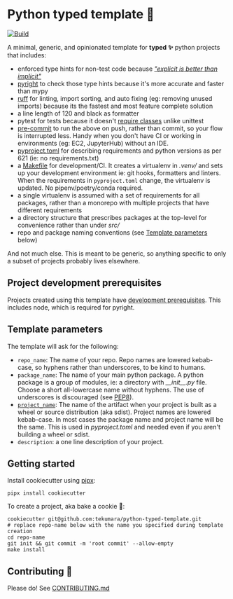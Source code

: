# Python typed template 🐍

[![Build](https://github.com/tekumara/python-typed-template/actions/workflows/ci.yml/badge.svg)](https://github.com/tekumara/python-typed-template/actions/workflows/ci.yml)

A minimal, generic, and opinionated template for **typed ✨** python projects that includes:

- enforced type hints for non-test code because [_"explicit is better than implicit"_](https://www.python.org/dev/peps/pep-0020/)
- [pyright](https://github.com/tekumara/notes/blob/master/pyright.md) to check those type hints because it's more accurate and faster than mypy
- [ruff](https://github.com/charliermarsh/ruff) for linting, import sorting, and auto fixing (eg: removing unused imports) because its the fastest and most feature complete solution
- a line length of 120 and black as formatter
- pytest for tests because it doesn't [require classes](https://www.youtube.com/watch?v=o9pEzgHorH0) unlike unittest
- [pre-commit](https://github.com/tekumara/notes/blob/master/pre-commit.md) to run the above on push, rather than commit, so your flow is interrupted less. Handy when you don't have CI or working in environments (eg: EC2, JupyterHub) without an IDE.
- [pyproject.toml]({{cookiecutter.repo_name}}/pyproject.toml) for describing requirements and python versions as per 621 (ie: no requirements.txt)
- a [Makefile]({{cookiecutter.repo_name}}/Makefile) for development/CI. It creates a virtualenv in _.venv/_ and sets up your development environment ie: git hooks, formatters and linters. When the requirements in `pyproject.toml` change, the virtualenv is updated. No pipenv/poetry/conda required.
- a single virtualenv is assumed with a set of requirements for all packages, rather than a monorepo with multiple projects that have different requirements
- a directory structure that prescribes packages at the top-level for convenience rather than under _src/_
- repo and package naming conventions (see [Template parameters](#template-parameters) below)

And not much else. This is meant to be generic, so anything specific to only a subset of projects probably lives elsewhere.

## Project development prerequisites

Projects created using this template have [development prerequisites]({{cookiecutter.repo_name}}/CONTRIBUTING.md#Prerequisites). This includes node, which is required for pyright.

## Template parameters

The template will ask for the following:

- `repo_name`: The name of your repo. Repo names are lowered kebab-case, so hyphens rather than underscores, to be kind to humans.
- `package_name`: The name of your main python package. A python package is a group of modules, ie: a directory with _\_\_init\_\_.py_ file. Choose a short all-lowercase name without hyphens. The use of underscores is discouraged (see [PEP8](https://www.python.org/dev/peps/pep-0008/#package-and-module-names)).
- [`project_name`](https://www.python.org/dev/peps/pep-0508/#names): The name of the artifact when your project is built as a wheel or source distribution (aka sdist). Project names are lowered kebab-case. In most cases the package name and project name will be the same. This is used in _pyproject.toml_ and needed even if you aren't building a wheel or sdist.
- `description`: a one line description of your project.

## Getting started

Install cookiecutter using [pipx](https://github.com/pipxproject/pipx):

```
pipx install cookiecutter
```

To create a project, aka bake a cookie 🍪:

```
cookiecutter git@github.com:tekumara/python-typed-template.git
# replace repo-name below with the name you specified during template creation
cd repo-name
git init && git commit -m 'root commit' --allow-empty
make install
```

## Contributing 🌱

Please do! See [CONTRIBUTING.md](CONTRIBUTING.md)
